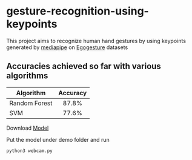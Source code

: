 # gesture-recognition-using-keypoints

This project aims to recognize human hand gestures by using keypoints generated by [mediapipe](https://github.com/google/mediapipe) on [Egogesture](http://www.nlpr.ia.ac.cn/iva/yfzhang/datasets/egogesture.html) datasets

## Accuracies achieved so far with various algorithms

| Algorithm     | Accuracy      |
| ------------- |:-------------:|
| Random Forest | 87.8%         |
| SVM           | 77.6%         |

Download [Model](https://drive.google.com/file/d/1oh0DknHVdfcpaSFqqqNjmXNoij-ETgnh/view?usp=sharing)

Put the model under demo folder and run

```
python3 webcam.py
```
